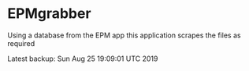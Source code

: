 # EPMgrabber
Using a database from the EPM app this application scrapes the files as required


Latest backup: Sun Aug 25 19:09:01 UTC 2019
